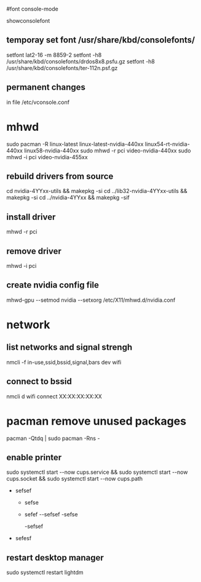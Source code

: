 #font console-mode

showconsolefont

## temporay set font /usr/share/kbd/consolefonts/
setfont lat2-16 -m 8859-2
setfont -h8 /usr/share/kbd/consolefonts/drdos8x8.psfu.gz
setfont -h8 /usr/share/kbd/consolefonts/ter-112n.psf.gz

## permanent changes
in file /etc/vconsole.conf

# mhwd
sudo pacman -R linux-latest linux-latest-nvidia-440xx linux54-rt-nvidia-440xx linux58-nvidia-440xx
sudo mhwd -r pci video-nvidia-440xx
sudo mhwd -i pci video-nvidia-455xx

## rebuild drivers from source
cd nvidia-4YYxx-utils && makepkg -si
cd ../lib32-nvidia-4YYxx-utils && makepkg -si
cd ../nvidia-4YYxx && makepkg -sif

## install driver
mhwd -r pci <video-nvidia>

## remove driver
mhwd -i pci <video-nvidia>

## create nvidia config file
mhwd-gpu --setmod nvidia --setxorg /etc/X11/mhwd.d/nvidia.conf

# network

## list networks and signal strengh
nmcli -f in-use,ssid,bssid,signal,bars  dev wifi

## connect to bssid
nmcli d wifi connect XX:XX:XX:XX:XX

# pacman remove unused packages
pacman -Qtdq | sudo pacman -Rns -

## enable printer
sudo systemctl start --now cups.service && sudo systemctl start --now cups.socket && sudo systemctl start --now cups.path

  - sefsef
    - sefse
    - sefef
      --sefsef
        -sefse

        -sefsef
 - sefesf

## restart desktop manager

sudo systemctl restart lightdm
